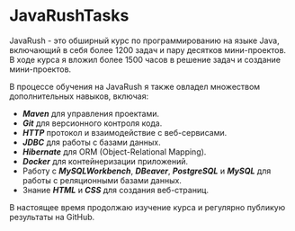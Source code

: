 # JavaRushTasks
JavaRush - это обширный курс по программированию на языке Java, включающий в себя более 1200 задач и пару десятков мини-проектов. 
В ходе курса я вложил более 1500 часов в решение задач и создание мини-проектов.

В процессе обучения на JavaRush я также овладел множеством дополнительных навыков, включая:

- ***Maven*** для управления проектами.  
- ***Git*** для версионного контроля кода.  
- ***HTTP*** протокол и взаимодействие с веб-сервисами.
- ***JDBC*** для работы с базами данных.  
- ***Hibernate*** для ORM (Object-Relational Mapping).  
- ***Docker*** для контейнеризации приложений.  
- Работу с ***MySQLWorkbench***, ***DBeaver***, ***PostgreSQL*** и ***MySQL*** для работы с реляционными базами данных.
- Знание ***HTML*** и ***CSS*** для создания веб-страниц.

В настоящее время продолжаю изучение курса и регулярно публикую результаты на GitHub.

